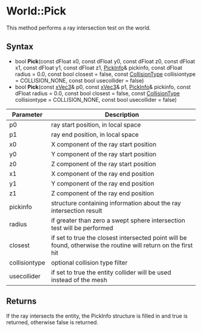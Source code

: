 # World::Pick

This method performs a ray intersection test on the world.

## Syntax

- bool **Pick**(const dFloat x0, const dFloat y0, const dFloat z0, const dFloat x1, const dFloat y1, const dFloat z1, [PickInfo](PickInfo_32f.md)& pickinfo, const dFloat radius = 0.0, const bool closest = false, const [CollisionType](Constants.md) collisiontype = COLLISION_NONE, const bool usecollider = false)
- bool **Pick**(const [xVec3](xVec3.md)& p0, const [xVec3](xVec3.md)& p1, [PickInfo](PickInfo.md)& pickinfo, const dFloat radius = 0.0, const bool closest = false, const [CollisionType](Constants.md) collisiontype = COLLISION_NONE, const bool usecollider = false)

| Parameter | Description |
| --- | --- |
| p0 | ray start position, in local space |
| p1 | ray end position, in local space |
| x0 | X component of the ray start position |
| y0 | Y component of the ray start position |
| z0 | Z component of the ray start position |
| x1 | X component of the ray end position |
| y1 | Y component of the ray end position |
| z1 | Z component of the ray end position |
| pickinfo | structure containing information about the ray intersection result |
| radius | if greater than zero a swept sphere intersection test will be performed |
| closest | if set to true the closest intersected point will be found, otherwise the routine will return on the first hit |
| collisiontype | optional collision type filter |
| usecollider | if set to true the entity collider will be used instead of the mesh |

## Returns

If the ray intersects the entity, the PickInfo structure is filled in and true is returned, otherwise false is returned.
